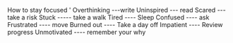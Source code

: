  How to stay focused
'
Overthinking ---write
Uninspired --- read
Scared --- take a risk
Stuck ----- take a walk
Tired ---- Sleep
Confused ---- ask
Frustrated ---- move
Burned out ---- Take a day off
Impatient ---- Review progress
Unmotivated ---- remember your why
